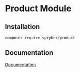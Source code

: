 # Product Module

## Installation

```
composer require spryker/product
```

## Documentation

[Documentation](https://spryker.github.io)
